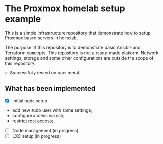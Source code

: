 # The Proxmox homelab setup example

This is a simple infrastructure repository that demonstrate how to setup Proxmox based servers in homelab.

The purpose of this repository is to demonstrate basic Ansible and Terraform concepts. This repository is not a ready-made platform. Network settings, storage and some other configurations are outside the scope of this repository.

✅ Successfully tested on bare metal.

## What has been implemented

- [x] Initial node setup

- add new sudo user with some settings;
- configure access via ssh;
- restrict root access;

- [ ] Node management (in progress)
- [ ] LXC setup (in progress)
